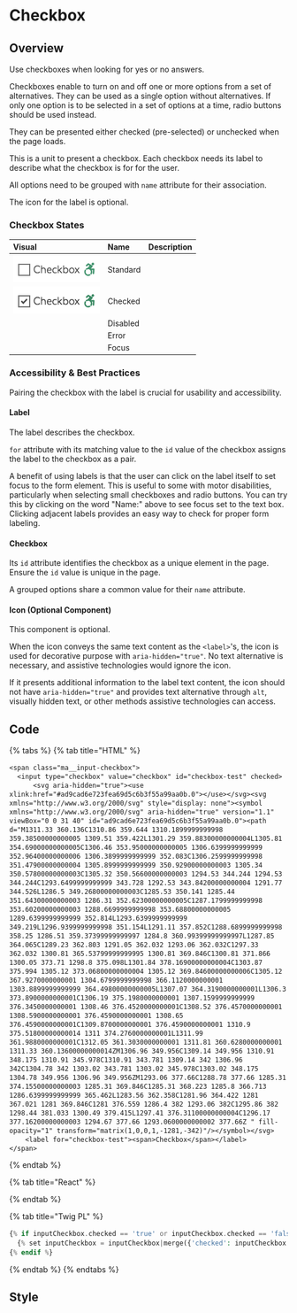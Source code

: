 # Checkbox

## Overview

Use checkboxes when looking for yes or no answers.

Checkboxes enable to turn on and off one or more options from a set of alternatives. They can be used as a single option without alternatives. If only one option is to be selected in a set of options at a time, radio buttons should be used instead.

They can be presented either checked \(pre-selected\) or unchecked when the page loads.

This is a unit to present a checkbox. Each checkbox needs its label to describe what the checkbox is for for the user.

All options need to be grouped with `name` attribute for their association.

The icon for the label is optional.

### Checkbox States

| Visual | Name | Description |
| :--- | :--- | :--- |
| ![](../../.gitbook/assets/form_input_checkbox%20%283%29.png) | Standard |  |
| ![](../../.gitbook/assets/form_input_checkbox_checked.png) | Checked |  |
|  | Disabled |  |
|  | Error |  |
|  | Focus |  |

### Accessibility & Best Practices

Pairing the checkbox with the label is crucial for usability and accessibility.

#### Label

The label describes the checkbox.

`for` attribute with its matching value to the `id` value of the checkbox assigns the label to the checkbox as a pair.

A benefit of using labels is that the user can click on the label itself to set focus to the form element. This is useful to some with motor disabilities, particularly when selecting small checkboxes and radio buttons. You can try this by clicking on the word "Name:" above to see focus set to the text box. Clicking adjacent labels provides an easy way to check for proper form labeling.

#### Checkbox

Its `id` attribute identifies the checkbox as a unique element in the page. Ensure the `id` value is unique in the page.

A grouped options share a common value for their `name` attribute.

#### Icon \(Optional Component\)

This component is optional.

When the icon conveys the same text content as the `<label>`'s, the icon is used for decorative purpose with `aria-hidden="true"`. No text alternative is necessary, and assistive technologies would ignore the icon.

If it presents additional information to the label text content, the icon should not have `aria-hidden="true"` and provides text alternative through `alt`, visually hidden text, or other methods assistive technologies can access.

## Code

{% tabs %}
{% tab title="HTML" %}
```markup
<span class="ma__input-checkbox">
  <input type="checkbox" value="checkbox" id="checkbox-test" checked>
      <svg aria-hidden="true"><use xlink:href="#ad9cad6e723fea69d5c6b3f55a99aa0b.0"></use></svg><svg xmlns="http://www.w3.org/2000/svg" style="display: none"><symbol xmlns="http://www.w3.org/2000/svg" aria-hidden="true" version="1.1" viewBox="0 0 31 40" id="ad9cad6e723fea69d5c6b3f55a99aa0b.0"><path d="M1311.33 360.136C1310.86 359.644 1310.1899999999998 359.38500000000005 1309.51 359.422L1301.29 359.88300000000004L1305.81 354.69000000000005C1306.46 353.95000000000005 1306.6399999999999 352.96400000000006 1306.3899999999999 352.083C1306.2599999999998 351.47900000000004 1305.8999999999999 350.92900000000003 1305.34 350.57800000000003C1305.32 350.56600000000003 1294.53 344.244 1294.53 344.244C1293.6499999999999 343.728 1292.53 343.84200000000004 1291.77 344.526L1286.5 349.26800000000003C1285.53 350.141 1285.44 351.64300000000003 1286.31 352.62300000000005C1287.1799999999998 353.60200000000003 1288.6699999999998 353.68800000000005 1289.6399999999999 352.814L1293.6399999999999 349.219L1296.9399999999998 351.154L1291.11 357.852C1288.6899999999998 358.25 1286.51 359.37399999999997 1284.8 360.99399999999997L1287.85 364.065C1289.23 362.803 1291.05 362.032 1293.06 362.032C1297.33 362.032 1300.81 365.53799999999995 1300.81 369.846C1300.81 371.866 1300.05 373.71 1298.8 375.098L1301.84 378.16900000000004C1303.87 375.994 1305.12 373.06800000000004 1305.12 369.84600000000006C1305.12 367.9270000000001 1304.6799999999998 366.1120000000001 1303.8899999999999 364.49800000000005L1307.07 364.3190000000001L1306.3 373.8900000000001C1306.19 375.1980000000001 1307.1599999999999 376.3450000000001 1308.46 376.4520000000001C1308.52 376.4570000000001 1308.5900000000001 376.4590000000001 1308.65 376.4590000000001C1309.8700000000001 376.4590000000001 1310.9 375.51800000000014 1311 374.2760000000001L1311.99 361.9880000000001C1312.05 361.3030000000001 1311.81 360.6280000000001 1311.33 360.13600000000014ZM1306.96 349.956C1309.14 349.956 1310.91 348.175 1310.91 345.978C1310.91 343.781 1309.14 342 1306.96 342C1304.78 342 1303.02 343.781 1303.02 345.978C1303.02 348.175 1304.78 349.956 1306.96 349.956ZM1293.06 377.66C1288.78 377.66 1285.31 374.15500000000003 1285.31 369.846C1285.31 368.223 1285.8 366.713 1286.6399999999999 365.462L1283.56 362.358C1281.96 364.422 1281 367.021 1281 369.846C1281 376.559 1286.4 382 1293.06 382C1295.86 382 1298.44 381.033 1300.49 379.415L1297.41 376.31100000000004C1296.17 377.16200000000003 1294.67 377.66 1293.0600000000002 377.66Z " fill-opacity="1" transform="matrix(1,0,0,1,-1281,-342)"/></symbol></svg>
    <label for="checkbox-test"><span>Checkbox</span></label>
</span>
```
{% endtab %}

{% tab title="React" %}

{% endtab %}

{% tab title="Twig PL" %}
```php
{% if inputCheckbox.checked == 'true' or inputCheckbox.checked == 'false' %}
  {% set inputCheckbox = inputCheckbox|merge({'checked': inputCheckbox.checked == 'true' ? true : false }) %}
{% endif %}
```
{% endtab %}
{% endtabs %}

## Style

